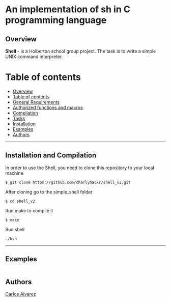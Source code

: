 # An implementation of sh in C programming language

## Overview

**Shell** - is a Holberton school group project. The task is to write a simple UNIX command interpreter.

Table of contents
=================

<!--ts-->
   * [Overview](#overview)
   * [Table of contents](#table-of-contents)
   * [General Requirements](#requirements)
   * [Authorized functions and macros](#list-of-allowed-functions-and-system-calls)
   * [Compilation](#compilation)
   * [Tasks](#tasks)
   * [Installation](#installation)
   * [Examples](#examples)
   * [Authors](#authors)
<!--te-->

*******************************************************************************

## Installation and Compilation

In order to use the Shell, you need to clone this repository to your local machine
```
$ git clone https://github.com/charlyhackr/shell_v2.git
```
After cloning go to the simple_shell folder
```
$ cd shell_v2
```
Run make to compile it
```
$ make
```
Run shell
```
./hsh
```
*****************************************************************************************************


## Examples
```
```

## Authors
[Carlos Alvarez](https://github.com/charlyhackr)

